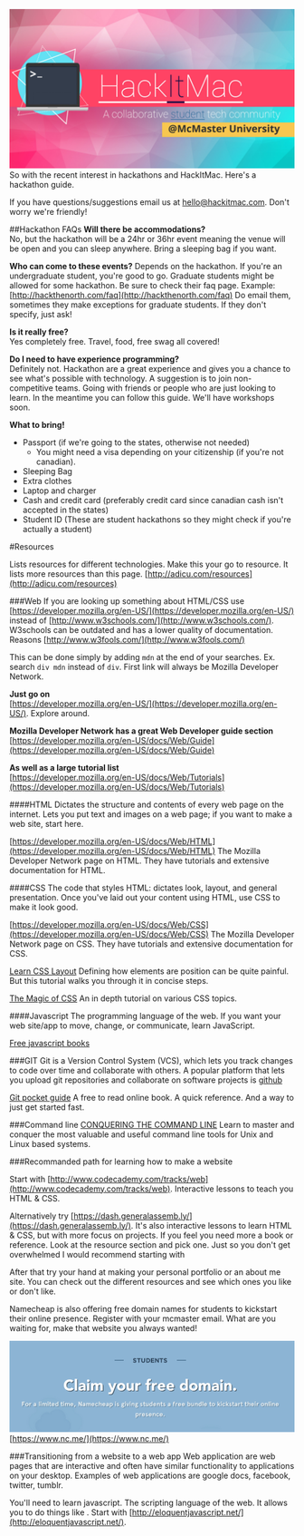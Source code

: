 ![hackitmac](img/hackitmac.jpg)
So with the recent interest in hackathons and HackItMac. Here's a hackathon guide.

If you have questions/suggestions email us at <hello@hackitmac.com>. Don't worry we're friendly!

##Hackathon FAQs
**Will there be accommodations?**  
No, but the hackathon will be a 24hr or 36hr event meaning the venue will be open and you can sleep anywhere. Bring a sleeping bag if you want.

**Who can come to these events?**
Depends on the hackathon. If you're an undergraduate student, you're good to go.
Graduate students might be allowed for some hackathon. Be sure to check their faq page.
Example: [http://hackthenorth.com/faq](http://hackthenorth.com/faq)
Do email them, sometimes they make exceptions for graduate students. If they don't specify, just ask!

**Is it really free?**  
Yes completely free. Travel, food, free swag all covered!

**Do I need to have experience programming?**  
Definitely not. Hackathon are a great experience and gives you a chance to see what's possible with technology. A suggestion is to join non-competitive teams. Going with friends or people who are just looking to learn. In the meantime you can follow this guide. We'll have workshops soon.

**What to bring!**

+ Passport (if we're going to the states, otherwise not needed)
  + You might need a visa depending on your citizenship (if you're not canadian). 
+ Sleeping Bag
+ Extra clothes
+ Laptop and charger
+ Cash and credit card (preferably credit card since canadian cash isn't accepted in the states)
+ Student ID (These are student hackathons so they might check if you're actually a student)

#Resources

Lists resources for different technologies. Make this your go to resource. It lists more resources than this page.
[http://adicu.com/resources](http://adicu.com/resources)

###Web
If you are looking up something about HTML/CSS use [https://developer.mozilla.org/en-US/](https://developer.mozilla.org/en-US/) instead of [http://www.w3schools.com/](http://www.w3schools.com/). W3schools can be outdated and has a lower quality of documentation. Reasons [http://www.w3fools.com/](http://www.w3fools.com/)

This can be done simply by adding `mdn` at the end of your searches. Ex. search `div mdn` instead of `div`. First link will always be Mozilla Developer Network.

**Just go on**  
[https://developer.mozilla.org/en-US/](https://developer.mozilla.org/en-US/). Explore around.

**Mozilla Developer Network has a great Web Developer guide section**  
[https://developer.mozilla.org/en-US/docs/Web/Guide](https://developer.mozilla.org/en-US/docs/Web/Guide)

**As well as a large tutorial list**  
[https://developer.mozilla.org/en-US/docs/Web/Tutorials](https://developer.mozilla.org/en-US/docs/Web/Tutorials)

####HTML
Dictates the structure and contents of every web page on the internet. Lets you put text and images on a web page; if you want to make a web site, start here.

[https://developer.mozilla.org/en-US/docs/Web/HTML](https://developer.mozilla.org/en-US/docs/Web/HTML)
The Mozilla Developer Network page on HTML. They have tutorials and extensive documentation for HTML.

####CSS
The code that styles HTML: dictates look, layout, and general presentation. Once you've laid out your content using HTML, use CSS to make it look good.

[https://developer.mozilla.org/en-US/docs/Web/CSS](https://developer.mozilla.org/en-US/docs/Web/CSS)
The Mozilla Developer Network page on CSS. They have tutorials and extensive documentation for CSS.

[Learn CSS Layout](http://learnlayout.com/)
Defining how elements are position can be quite painful. But this tutorial walks you through it in concise steps.

[The Magic of CSS](http://adamschwartz.co/magic-of-css/)
An in depth tutorial on various CSS topics.

####Javascript
The programming language of the web. If you want your web site/app to move, change, or communicate, learn JavaScript.

[Free javascript books](http://jsbooks.revolunet.com/)

###GIT
Git is a Version Control System (VCS), which lets you track changes to code over time and collaborate with others. A popular platform that lets you upload git repositories and collaborate on software projects is [github](https://github.com)

[Git pocket guide](http://chimera.labs.oreilly.com/books/1230000000561)
A free to read online book. A quick reference. And a way to just get started fast.

###Command line
[CONQUERING THE COMMAND LINE](http://conqueringthecommandline.com/)
Learn to master and conquer the most valuable and useful command line tools for Unix and Linux based systems.

###Recommanded path for learning how to make a website

Start with [http://www.codecademy.com/tracks/web](http://www.codecademy.com/tracks/web). Interactive lessons to teach you HTML & CSS.

Alternatively try [https://dash.generalassemb.ly/](https://dash.generalassemb.ly/). It's also interactive lessons to learn HTML & CSS, but with more focus on projects. If you feel you need more a book or reference. Look at the resource section and pick one. Just so you don't get overwhelmed I would recommend starting with 

After that try your hand at making your personal portfolio or an about me site. You can check out the different resources and see which ones you like or don't like.

Namecheap is also offering free domain names for students to kickstart their online presence. Register with your mcmaster email. What are you waiting for, make that website you always wanted!

![namecheap free domain](img/namecheap_free_domain.png)
[https://www.nc.me/](https://www.nc.me/)

###Transitioning from a website to a web app
Web application are web pages that are interactive and often have similar functionality to applications on your desktop. Examples of web applications are google docs, facebook, twitter, tumblr.

You'll need to learn javascript. The scripting language of the web. It allows you to do things like . Start with [http://eloquentjavascript.net/](http://eloquentjavascript.net/).
